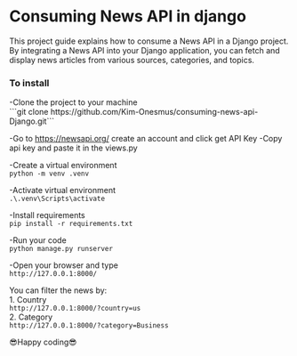 <h1>Consuming News API in django</h1>
<p>This project guide explains how to consume a News API in a Django project. By integrating a News API into your Django application, you can fetch and display news articles from various sources, categories, and topics.</p>


<h3>To install</h3>
-Clone the project to your machine <br>
```git clone https://github.com/Kim-Onesmus/consuming-news-api-Django.git```


-Go to <a href="https://newsapi.org/">https://newsapi.org/</a> create an account and click get API Key
-Copy api key and paste it in the views.py

-Create a virtual environment<br>
```python -m venv .venv```


-Activate virtual environment<br>
```.\.venv\Scripts\activate```

-Install requirements<br>
```pip install -r requirements.txt```

-Run your code<br>
```python manage.py runserver```

-Open your browser and type<br>
```http://127.0.0.1:8000/```

You can filter the news by: <br>
    1. Country <br>
    ```http://127.0.0.1:8000/?country=us``` <br>
    2. Category <br>
    ```http://127.0.0.1:8000/?category=Business```<br>

😎Happy coding😎
